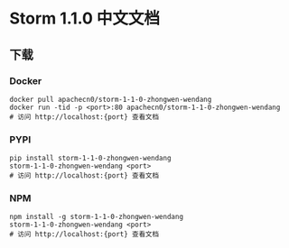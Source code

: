 # Storm 1.1.0 中文文档

## 下载

### Docker

```
docker pull apachecn0/storm-1-1-0-zhongwen-wendang
docker run -tid -p <port>:80 apachecn0/storm-1-1-0-zhongwen-wendang
# 访问 http://localhost:{port} 查看文档
```

### PYPI

```
pip install storm-1-1-0-zhongwen-wendang
storm-1-1-0-zhongwen-wendang <port>
# 访问 http://localhost:{port} 查看文档
```

### NPM

```
npm install -g storm-1-1-0-zhongwen-wendang
storm-1-1-0-zhongwen-wendang <port>
# 访问 http://localhost:{port} 查看文档
```
